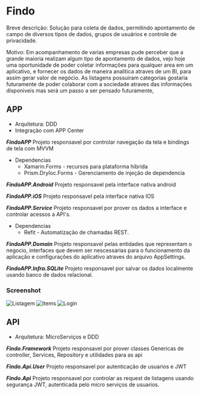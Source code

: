 # Findo

Breve descrição:
   Solução para coleta de dados, permitindo apontamento de campo de diversos tipos de dados, grupos de usuários e controle de privacidade.
 
Motivo:
    Em acompanhamento de varias empresas pude perceber que a grande maioria realizam algum tipo de apontamento de dados, vejo hoje uma oportunidade de poder coletar informações para qualquer area em um aplicativo, e fornecer os dados de maneira analitica atraves de um BI, para assim gerar valor de negócio. As listagens possuiram categorias gostaria futuramente de poder colaborar com a sociedade atraves das informações disponiveis mas será um passo a ser pensado futuramente, 
 


## APP
- Arquitetura: DDD
- Integração com APP Center


***FindoAPP***
 Projeto responsavel por controlar navegação da tela e bindings de tela com MVVM

- Dependencias
  - Xamarin.Forms - recursos para plataforma hibrida
  - Prism.DryIoc.Forms - Gerenciamento de injeção de dependencia
  
***FindoAPP.Android***
 Projeto responsavel pela interface nativa android
 
***FindoAPP.iOS***
 Projeto responsavel pela interface nativa IOS

***FindoAPP.Service***
 Projeto responsavel por prover os dados a interface e controlar acessos a API's.

- Dependencias
  - Refit - Automatização de chamadas REST.
  
***FindoAPP.Domain***
 Projeto responsavel pelas entidades que representam o negocio, interfaces que devem ser nescessarias para o funcionamento da aplicação e configurações do aplicativo atraves do arquivo AppSettings.

***FindoAPP.Infra.SQLite***
 Projeto responsavel por salvar os dados localmente usando banco de dados relacional.


### Screenshot 

![Listagem](Screenshot/Screenshot_1588545858.png)
![Items](Screenshot/Screenshot_1588545878.png)
![Login](Screenshot/Screenshot_1588547249.png)


## API

- Arquitetura: MicroServiços e DDD

***Findo.Framework***
 Projeto responsavel por prover classes Genericas de controller, Services, Repository e utilidades para as api
 
 
***Findo.Api.User***
 Projeto responsavel por autenticação de usuarios e JWT
 
 
***Findo.Api***
 Projeto responsavel por controlar as request de listagens usando segurança JWT, autenticada pelo micro serviços de usuarios.
 
 